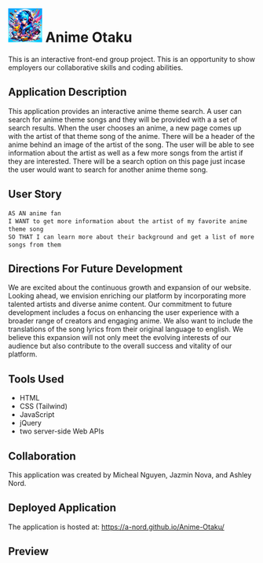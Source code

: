 # ![logo](./assets/images/smallAnime-Otaku.png) Anime Otaku 
This is an interactive front-end group project.  This is an opportunity to show employers our collaborative skills and coding abilities.

## Application Description
This application provides an interactive anime theme search.  A user can search for anime theme songs and they will be provided with a a set of search results.  When the user chooses an anime, a new page comes up with the artist of that theme song of the anime.  There will be a header of the anime behind an image of the artist of the song.  The user will be able to see information about the artist as well as a few more songs from the artist if they are interested.  There will be a search option on this page just incase the user would want to search for another anime theme song.

## User Story
```
AS AN anime fan
I WANT to get more information about the artist of my favorite anime theme song
SO THAT I can learn more about their background and get a list of more songs from them
```

## Directions For Future Development
We are excited about the continuous growth and expansion of our website. Looking ahead, we envision enriching our platform by incorporating more talented artists and diverse anime content. Our commitment to future development includes a focus on enhancing the user experience with a broader range of creators and engaging anime.  We also want to include the translations of the song lyrics from their original language to english.  We believe this expansion will not only meet the evolving interests of our audience but also contribute to the overall success and vitality of our platform.

## Tools Used
* HTML
* CSS (Tailwind)
* JavaScript
* jQuery
* two server-side Web APIs

## Collaboration
This application was created by Micheal Nguyen, Jazmin Nova, and Ashley Nord.

## Deployed Application
The application is hosted at: https://a-nord.github.io/Anime-Otaku/

## Preview
<!-- ![screenshot](screenshot link) -->